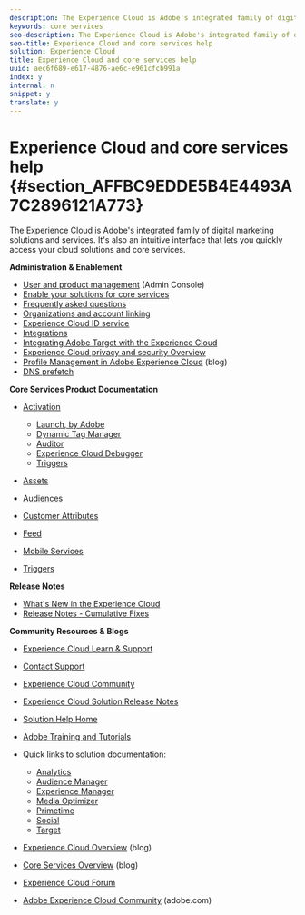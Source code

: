 ```yaml
---
description: The Experience Cloud is Adobe's integrated family of digital marketing solutions and services. It's also an intuitive interface that lets you quickly access your cloud solutions and core services.
keywords: core services
seo-description: The Experience Cloud is Adobe's integrated family of digital marketing solutions and services. It's also an intuitive interface that lets you quickly access your cloud solutions and core services.
seo-title: Experience Cloud and core services help
solution: Experience Cloud
title: Experience Cloud and core services help
uuid: aec6f689-e617-4876-ae6c-e961cfcb991a
index: y
internal: n
snippet: y
translate: y
---
```


# Experience Cloud and core services help {#section_AFFBC9EDDE5B4E4493A7C2896121A773}

The Experience Cloud is Adobe's integrated family of digital marketing solutions and services. It's also an intuitive interface that lets you quickly access your cloud solutions and core services.

**Administration & Enablement** 

* [User and product management](admin_getting_started/admin_getting_started.md#topic_3FCB4099640647E3B2411ADBFCE81909) (Admin Console)
* [Enable your solutions for core services](core_services/core_services.md#concept_07ED1D5C64234E77976E6D572E78FB9C)
* [Frequently asked questions](admin_getting_started/admin_getting_started.md#concept_A9A190B372C5450CA53D60431D362143)
* [Organizations and account linking](admin_getting_started/organizations.md#topic_C31CB834F109465A82ED57FF0563B3F1)
* [Experience Cloud ID service](https://marketing.adobe.com/resources/help/en_US/mcvid/)
* [Integrations](marketing-cloud-integrations.md#concept_9E6D3E37D1E3452E8CCCFA92AF034F90)
* [Integrating Adobe Target with the Experience Cloud](https://marketing.adobe.com/resources/help/en_US/target/a4t/c_integrating_target_with_mac.html)
* [Experience Cloud privacy and security Overview](https://marketing.adobe.com/resources/help/en_US/xref/Adobe-Marketing-Cloud-Privacy-and-Security-Overview.pdf)
* [Profile Management in Adobe Experience Cloud](https://theblog.adobe.com/profile-management-adobe-marketing-cloud-comes-together/) (blog)
* [DNS prefetch](admin_getting_started/admin_getting_started.md#concept_6BC8C6856E3644F8956D7AD0A96383B7)

**Core Services Product Documentation** 

* [Activation](https://marketing.adobe.com/resources/help/en_US/dtm/) 

  * [Launch, by Adobe](https://docs.adobelaunch.com/)    
  * [Dynamic Tag Manager](https://marketing.adobe.com/resources/help/en_US/dtm/)    
  * [Auditor](https://marketing.adobe.com/resources/help/en_US/auditor/)    
  * [Experience Cloud Debugger](https://marketing.adobe.com/resources/help/en_US/experience-cloud-debugger/)    
  * [Triggers](activation/triggers.md#topic_4F21FCE9A64E46E8B6D51F494FA652A7)    

* [Assets](experience-cloud-assets/experience-cloud-assets.md#concept_DDA5224C907D4A4F817D795DA0ED64D0)
* [Audiences](audience_library/audience_library.md#concept_3D52E1DED6D04ECC949B514E182C4655)
* [Customer Attributes](attributes/attributes.md#concept_ACFEE7C8B8E94875BA0825CDF4913AF1)
* [Feed](feed.md#concept_9256B8768A294009A777282DD8719213)
* [Mobile Services](https://marketing.adobe.com/resources/help/en_US/mobile/)
* [Triggers](activation/triggers.md#concept_887B30241B3E4DB0A2553B2996E2D4FB)

**Release Notes** 

* [What's New in the Experience Cloud](marketing-cloud-interface/marketing-cloud-interface.md#concept_9A4370BD59744928BDC9F87E978798B3)
* [Release Notes - Cumulative Fixes](marketing-cloud-interface/release_notes.md#concept_F5C9FF69A5B44395BB5FA0552F4E9175)

**Community Resources & Blogs** 

* [Experience Cloud Learn & Support](https://helpx.adobe.com/support/experience-cloud.html)
* [Contact Support](https://helpx.adobe.com/marketing-cloud/contact-support.html)
* [Experience Cloud Community](https://forums.adobe.com/community/experience-cloud)
* [Experience Cloud Solution Release Notes](https://marketing.adobe.com/resources/help/en_US/whatsnew/)
* [Solution Help Home](https://marketing.adobe.com/resources/help/en_US/home/)
* [Adobe Training and Tutorials](http://helpx.adobe.com/learning.html?promoid=KAUDK)
* Quick links to solution documentation: 

    * [Analytics](https://marketing.adobe.com/resources/help/en_US/analytics/getting-started/)    
    * [Audience Manager](https://marketing.adobe.com/resources/help/en_US/aam/c_aam_home.html)    
    * [Experience Manager](http://docs.adobe.com/)    
    * [Media Optimizer](https://marketing.adobe.com/resources/help/en_US/media-optimizer/)    
    * [Primetime](http://help.adobe.com/en_US/primetime/)    
    * [Social](https://marketing.adobe.com/resources/help/en_US/social/)    
    * [Target](https://marketing.adobe.com/resources/help/en_US/target/)    

* [Experience Cloud Overview](http://blogs.adobe.com/digitalmarketing/web-experience/part-1-adobes-art-science-todays-new-marketer/) (blog)
* [Core Services Overview](https://theblog.adobe.com/part-2-capturing-leveraging-consumer-behavior-adobe-marketing-cloud/) (blog)
* [Experience Cloud Forum](https://forums.adobe.com/community/experience-cloud)
* [Adobe Experience Cloud Community](http://helpx.adobe.com/marketing-cloud.html?promoid=KAWSE) (adobe.com)
